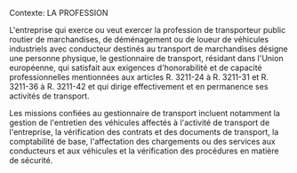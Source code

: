 Contexte: LA PROFESSION

L'entreprise qui exerce ou veut exercer la profession de transporteur public routier de marchandises, de déménagement ou de loueur de véhicules industriels avec conducteur destinés au transport de marchandises désigne une personne physique, le gestionnaire de transport, résidant dans l'Union européenne, qui satisfait aux exigences d'honorabilité et de capacité professionnelles mentionnées aux articles R. 3211-24 à R. 3211-31 et R. 3211-36 à R. 3211-42 et qui dirige effectivement et en permanence ses activités de transport.

Les missions confiées au gestionnaire de transport incluent notamment la gestion de l'entretien des véhicules affectés à l'activité de transport de l'entreprise, la vérification des contrats et des documents de transport, la comptabilité de base, l'affectation des chargements ou des services aux conducteurs et aux véhicules et la vérification des procédures en matière de sécurité.